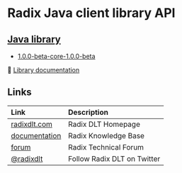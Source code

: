 # Radix Java client library API

## [Java library](https://docs.radixdlt.com/radixdlt-java)

* [1.0.0-beta-core-1.0.0-beta](1.0.0-beta-core-1.0.0-beta)

📖 [Library documentation](https://docs.radixdlt.com/radixdlt-java)

## Links

| Link | Description |
| :----- | :------ |
[radixdlt.com](https://radixdlt.com/) | Radix DLT Homepage
[documentation](https://docs.radixdlt.com/) | Radix Knowledge Base
[forum](https://forum.radixdlt.com/) | Radix Technical Forum
[@radixdlt](https://twitter.com/radixdlt) | Follow Radix DLT on Twitter
